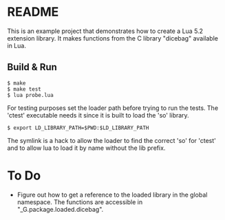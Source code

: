 # README

This is an example project that demonstrates how to create a Lua 5.2 extension
library.  It makes functions from the C library "dicebag" available in Lua.

## Build & Run

```
$ make
$ make test
$ lua probe.lua
```

For testing purposes set the loader path before trying to run the tests.  The
'ctest' executable needs it since it is built to load the 'so' library.

```
$ export LD_LIBRARY_PATH=$PWD:$LD_LIBRARY_PATH
```

The symlink is a hack to allow the loader to find the correct 'so' for 'ctest'
and to allow lua to load it by name without the lib prefix.

# To Do

* Figure out how to get a reference to the loaded library in the global
  namespace.  The functions are accessible in "_G.package.loaded.dicebag".


